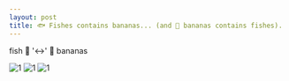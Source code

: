 ```yaml
---
layout: post
title: 🐟 Fishes contains bananas... (and 🍌 bananas contains fishes).
---
```

fish 🐠 '<->' 🍌 bananas

![1](https://render.fineartamerica.com/images/rendered/default/poster/8/10/break/images-medium-5/a-perfect-day-for-bananafish-lionel-f-stevenson.jpg) ![1](https://www.artdocentprogram.com/wp-content/uploads/2017/04/HikaruCho-Banana-Fish-1024x518.jpg) ![1](https://banner2.kisspng.com/20180217/hje/kisspng-banana-leaf-fish-banana-fish-5a88e40f3f4ae8.8215350315189207192593.jpg)

<br><br>

